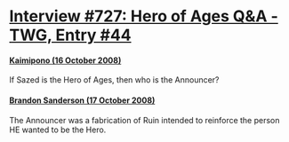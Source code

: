 # [Interview #727: Hero of Ages Q&A - TWG, Entry #44](https://www.theoryland.com/intvmain.php?i=727#44)

#### [Kaimipono (16 October 2008)](http://twg.17thshard.com/index.php?topic=6655.msg129205#msg129205)

If Sazed is the Hero of Ages, then who is the Announcer?

#### [Brandon Sanderson (17 October 2008)](http://twg.17thshard.com/index.php?topic=6655.msg129246#msg129246)

The Announcer was a fabrication of Ruin intended to reinforce the person HE wanted to be the Hero.

